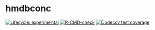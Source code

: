 # hmdbconc

[![Lifecycle: experimental](https://img.shields.io/badge/lifecycle-experimental-orange.svg)](https://lifecycle.r-lib.org/articles/stages.html#experimental) [![R-CMD-check](https://github.com/wilsontom/hmdbconc/actions/workflows/R-CMD-check.yaml/badge.svg)](https://github.com/wilsontom/hmdbconc/actions/workflows/R-CMD-check.yaml)   [![Codecov test coverage](https://codecov.io/gh/wilsontom/hmdbconc/branch/master/graph/badge.svg)](https://app.codecov.io/gh/wilsontom/hmdbconc?branch=master)
